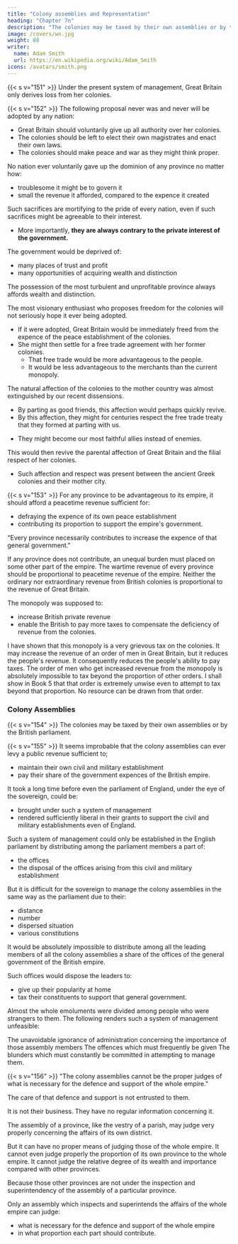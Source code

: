 ```yaml
---
title: "Colony assemblies and Representation"
heading: "Chapter 7n"
description: "The colonies may be taxed by their own assemblies or by the British parliament"
image: /covers/wn.jpg
weight: 88
writer:
  name: Adam Smith
  url: https://en.wikipedia.org/wiki/Adam_Smith
icons: /avatars/smith.png
---
```




{{< s v="151" >}} Under the present system of management, Great Britain only derives loss from her colonies.


{{< s v="152" >}} The following proposal never was and never will be adopted by any nation:
- Great Britain should voluntarily give up all authority over her colonies.
- The colonies should be left to elect their own magistrates and enact their own laws.
- The colonies should make peace and war as they might think proper.

No nation ever voluntarily gave up the dominion of any province no matter how:
- troublesome it might be to govern it
- small the revenue it afforded, compared to the expence it created

Such sacrifices are mortifying to the pride of every nation, even if such sacrifices might be agreeable to their interest.
- More importantly, **they are always contrary to the private interest of the government.**

The government would be deprived of:
- many places of trust and profit
- many opportunities of acquiring wealth and distinction

The possession of the most turbulent and unprofitable province always affords wealth and distinction.

The most visionary enthusiast who proposes freedom for the colonies will not seriously hope it ever being adopted.
- If it were adopted, Great Britain would be immediately freed from the expence of the peace establishment of the colonies.
- She might then settle for a free trade agreement with her former colonies. 
  - That free trade would be more advantageous to the people.
  - It would be less advantageous to the merchants than the current monopoly.

 <!-- treaty of commerce which would secure her a free trade. -->

The natural affection of the colonies to the mother country was almost extinguished by our recent dissensions.
- By parting as good friends, this affection would perhaps quickly revive.
- By this affection, they might for centuries respect the free trade treaty that they formed at parting with us.
<!-- - They might be disposed to favour us in war and in trade. -->
- They might become our most faithful allies instead of enemies. 

<!-- , affectionate, and generous allies instead of turbulent and factious subjects. -->

This would then revive the parental affection of Great Britain and the filial respect of her colonies.
- Such affection and respect was present between the ancient Greek colonies and their mother city.


{{< s v="153" >}}  For any province to be advantageous to its empire, it should afford a peacetime revenue sufficient for:
- defraying the expence of its own peace establishment
- contributing its proportion to support the empire's government.

"Every province necessarily contributes to increase the expence of that general government."

If any province does not contribute, an unequal burden must placed on some other part of the empire.
The wartime revenue of every province should be proportional to peacetime revenue of the empire.
Neither the ordinary nor extraordinary revenue from British colonies is proportional to the revenue of Great Britain.

The monopoly was supposed to:
- increase British private revenue
- enable the British to pay more taxes to compensate the deficiency of revenue from the colonies.

I have shown that this monopoly is a very grievous tax on the colonies.
    It may increase the revenue of an order of men in Great Britain, but it reduces the people's revenue.
    It consequently reduces the people's ability to pay taxes.
    The order of men who get increased revenue from the monopoly is absolutely impossible to tax beyond the proportion of other orders.
        I shall show in Book 5 that that order is extremely unwise even to attempt to tax beyond that proportion.
        No resource can be drawn from that order.


### Colony Assemblies

{{< s v="154" >}} The colonies may be taxed by their own assemblies or by the British parliament. 

{{< s v="155" >}} It seems improbable that the colony assemblies can ever levy a public revenue sufficient to;
- maintain their own civil and military establishment
- pay their share of the government expences of the British empire.

It took a long time before even the parliament of England, under the eye of the sovereign, could be:
- brought under such a system of management
- rendered sufficiently liberal in their grants to support the civil and military establishments even of England.

Such a system of management could only be established in the English parliament by distributing among the parliament members a part of:
- the offices
- the disposal of the offices arising from this civil and military establishment

But it is difficult for the sovereign to manage the colony assemblies in the same way as the parliament due to their:
- distance
- number
- dispersed situation
- various constitutions

It would be absolutely impossible to distribute among all the leading members of all the colony assemblies a share of the offices of the general government of the British empire.

Such offices would dispose the leaders to:
- give up their popularity at home
- tax their constituents to support that general government.

Almost the whole emoluments were divided among people who were strangers to them.
The following renders such a system of management unfeasible:

The unavoidable ignorance of administration concerning the importance of those assembly members
The offences which must frequently be given
The blunders which must constantly be committed in attempting to manage them.


{{< s v="156" >}} "The colony assemblies cannot be the proper judges of what is necessary for the defence and support of the whole empire."

The care of that defence and support is not entrusted to them.

It is not their business.
They have no regular information concerning it.

The assembly of a province, like the vestry of a parish, may judge very properly concerning the affairs of its own district.

But it can have no proper means of judging those of the whole empire.
It cannot even judge properly the proportion of its own province to the whole empire.
It cannot judge the relative degree of its wealth and importance compared with other provinces.

Because those other provinces are not under the inspection and superintendency of the assembly of a particular province.

Only an assembly which inspects and superintends the affairs of the whole empire can judge:
- what is necessary for the defence and support of the whole empire
- in what proportion each part should contribute.
